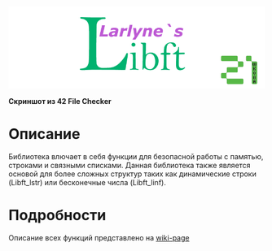 <p align="center"><img src="info/Libft_Logo.png"></p>

**Скриншот из 42 File Checker**

# Описание

Библиотека влючает в себя функции для безопасной работы с памятью, строками и связными списками.
Данная библиотека также является основой для более сложных структур таких как динамические строки (Libft_lstr)
или бесконечные числа (Libft_linf).

# Подробности

Описание всех функций представлено на [wiki-page](https://github.com/PofigistVip/Libft/wiki)
